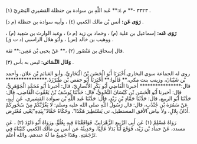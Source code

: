 ٣٣٢٣ -** م ٤:** عَبد اللَّهِ بن سوادة بن حنظلة القشيري البَصْرِيّ (١) .

**رَوَى عَن:** أنس بْن مالك الكعبي (٤) ، وأبيه سوادة بن حنظلة (م د) .

**رَوَى عَنه:** إسماعيل بن علية (م) ، وحماد بن زيد (م د) ، وعبد الوارث بن سَعِيد (م) ، ووهيب بن خالد (س) ، وأَبُو هلال الراسبي (د ت ق) .

قال إسحاق بن مَنْصُور (٢) ،** عَنْ يحيى بْن مَعِين:** ثقة.

**وَقَال النَّسَائي:** ليس به بأس (٣) .

روى له الجماعة سوى البخاري.أَخْبَرَنَا أَبُو الْحَسَنِ بْنُ الْبُخَارِيِّ، وأبو الغنائم بْن علان، وأحمد بْن شَيْبَانَ، وزينب بنت مكي،** قَالُوا:** أَخْبَرَنَا أَبُو حفص بْن طَبَرْزَذَ،**************** قال:**************** أخبرنا الْقَاضِي أَبُو بَكْرٍ الأَنْصارِيّ، قال: أخبرنا أَبُو مُحَمَّدٍ الْجَوْهَرِيُّ، قال: أخبرنا أَبُو الْحَسَنِ بْنِ كَيْسَانَ النَّحْوِيُّ، قال: حَدَّثَنَا يُوسُفُ بْنُ يَعْقُوبَ الْقَاضِي، قال: حَدَّثَنَا أَبُو الربيع، قال: حَدَّثَنَا حَمَّادِ بْنِ زَيْدٍ، قال: حَدَّثَنَا عَبد اللَّهِ بْن سوادة القشيري، عَن أَبِيهِ، عَنْ سَمُرَة بْنِ جُنْدُبٍ، قال: قال رَسُولُ اللَّهِ صلى الله عليه وسلم: لا يَغُرَّنَّكُمْ مِنْ سُحُورِكُمْ أَذَانُ بِلالٍ، ولا بياض الأفق المستطيل، تى يَسْتَطِيرَ هَكَذَا". وحَكَاهُ حَمَّادٌ"بِيَدِهِ"يَعْنِي مُعْتَرِض.

رَوَاهُ مُسْلِمٌ (١) عَن أَبِي الرَّبِيعِ الزَّهْرَانِيِّ. فَوَافَقْنَاهُ فِيهِ بِعُلُوٍّ. ورَوَاهُ أَبُو دَاوُدَ (٢) ، عَنِ مسدد، عَنْ حماد بْن زَيْد، فَوَقَعَ لَنَا بَدَلا عَالِيًا. وحَدِيثُهُ عن أنس بن مالك الكعبي كَتَبْنَاهُ فِي تَرْجَمَتِهِ. وهَذَا جَمِيعُ ما لَهُ عندهم، والله أعلم.